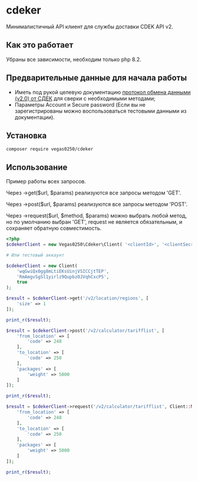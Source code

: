 # cdeker

Минималистичный API клиент для службы доставки CDEK API v2.

## Как это работает

Убраны все зависимости, необходим только php 8.2.

## Предварительные данные для начала работы
* Иметь под рукой целевую документацию [протокол обмена данными (v2.0) от СДЕК](https://api-docs.cdek.ru/)
для сверки с необходимыми методами;
* Параметры Account и Secure password (Если вы не зарегистрированы можно воспользоваться тестовыми данными 
из документации).

## Установка
```console
composer require vegas0250/cdeker
```

## Использование

Пример работы всех запросов.

Через ->get(\$url, \$params) реализуются все запросы методом 'GET'.

Через ->post(\$url, \$params) реализуются все запросы методом 'POST'.

Через ->request(\$url, \$method, \$params) можно выбрать любой метод, но по умолчанию выбран 'GET', request 
не является обязательным, и сохраняет обратную совместимость.
 
```php
<?php
$cdekerClient = new Vegas0250\Cdeker\Client( '<clientId>', '<clientSecret>');

# Или тестовый аккаунт

$cdekerClient = new Client(
    'wqGwiQx0gg8mLtiEKsUinjVSICCjtTEP',
    'RmAmgvSgSl1yirlz9QupbzOJVqhCxcP5',
    true
);

$result = $cdekerClient->get('/v2/location/regions', [
    'size' => 1
]);

print_r($result);

$result = $cdekerClient->post('/v2/calculator/tarifflist', [
    'from_location' => [
        'code' => 248
    ],
    'to_location' => [
        'code' => 250
    ],
    'packages' => [
        'weight' => 5000
    ]
]);

print_r($result);

$result = $cdekerClient->request('/v2/calculator/tarifflist', Client::METHOD_POST, [
    'from_location' => [
        'code' => 248
    ],
    'to_location' => [
        'code' => 250
    ],
    'packages' => [
        'weight' => 5000
    ]
]);

print_r($result);

```